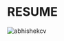 # RESUME
![abhishekcv](https://user-images.githubusercontent.com/81499924/142975343-373a2e47-fa56-4c20-b837-2ab4961aea24.png)
